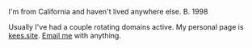 I'm from California and haven't lived anywhere else. B. 1998

Usually I've had a couple rotating domains active. My personal page is [kees.site](https://kees.site). [Email me](mailto:keeswilcox@gmail.com) with anything.
